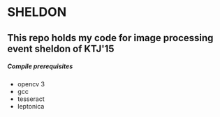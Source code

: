 # SHELDON
## This repo holds my code for image processing event sheldon of KTJ'15
##### Compile prerequisites
* opencv 3
* gcc
* tesseract
* leptonica

